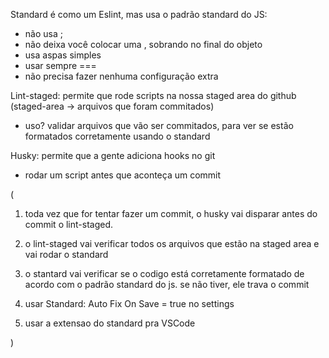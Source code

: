 Standard é como um Eslint, mas usa o padrão standard do JS:
- não usa ;
- não deixa você colocar uma , sobrando no final do objeto
- usa aspas simples
- usar sempre ===
- não precisa fazer nenhuma configuração extra

Lint-staged: permite que rode scripts na nossa staged area do github
(staged-area -> arquivos que foram commitados)

- uso? validar arquivos que vão ser commitados, para ver se estão formatados corretamente usando o standard

Husky: permite que a gente adiciona hooks no git
- rodar um script antes que aconteça um commit

(
   1. toda vez que for tentar fazer um commit, o husky vai disparar antes do commit o lint-staged.

   2. o lint-staged vai verificar todos os arquivos que estão na staged area e vai rodar o standard

   3. o stantard vai verificar se o codigo está corretamente formatado de acordo com o padrão standard do js. se não tiver, ele trava o commit

   4. usar Standard: Auto Fix On Save = true no settings 

   5. usar a extensao do standard pra VSCode

)